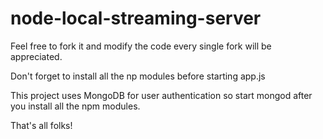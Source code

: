 # node-local-streaming-server

Feel free to fork it and modify the code every single fork will be appreciated.

Don't forget to install all the np modules before starting app.js

This project uses MongoDB for user authentication so start mongod after you install all the npm modules.

That's all folks!
